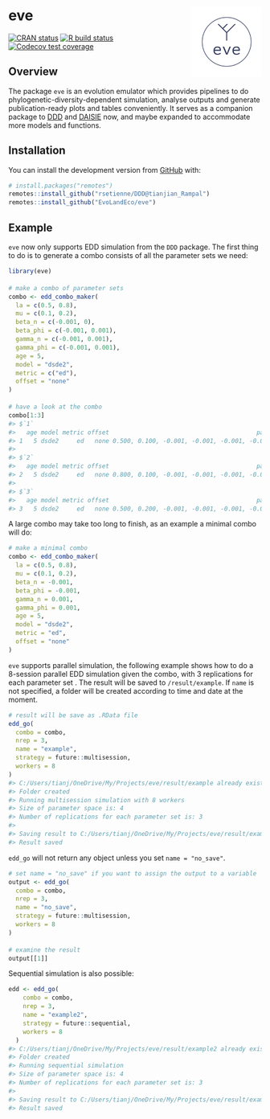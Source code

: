 
<!-- README.md is generated from README.Rmd. Please edit that file -->

# eve <a href='https://github.com/EvoLandEco/eve/'><img src='man/eve-logos/eve-logos_transparent.png' align="right" height="139" /></a>

<!-- badges: start -->

[![CRAN
status](https://www.r-pkg.org/badges/version/furrr)](https://cran.r-project.org/package=furrr)
[![R build
status](https://github.com/DavisVaughan/furrr/workflows/R-CMD-check/badge.svg)](https://github.com/DavisVaughan/furrr/actions)
[![Codecov test
coverage](https://codecov.io/gh/DavisVaughan/furrr/branch/master/graph/badge.svg)](https://codecov.io/gh/DavisVaughan/furrr?branch=master)
<!-- badges: end -->

## Overview

The package `eve` is an evolution emulator which provides pipelines to
do phylogenetic-diversity-dependent simulation, analyse outputs and
generate publication-ready plots and tables conveniently. It serves as a
companion package to [DDD](https://github.com/rsetienne/DDD) and
[DAISIE](https://github.com/rsetienne/DAISIE) now, and maybe expanded to
accommodate more models and functions.

## Installation

You can install the development version from
[GitHub](https://github.com/) with:

``` r
# install.packages("remotes")
remotes::install_github("rsetienne/DDD@tianjian_Rampal")
remotes::install_github("EvoLandEco/eve")
```

## Example

`eve` now only supports EDD simulation from the `DDD` package. The first
thing to do is to generate a combo consists of all the parameter sets we
need:

``` r
library(eve)

# make a combo of parameter sets
combo <- edd_combo_maker(
  la = c(0.5, 0.8),
  mu = c(0.1, 0.2),
  beta_n = c(-0.001, 0),
  beta_phi = c(-0.001, 0.001),
  gamma_n = c(-0.001, 0.001),
  gamma_phi = c(-0.001, 0.001),
  age = 5,
  model = "dsde2",
  metric = c("ed"),
  offset = "none"
)

# have a look at the combo
combo[1:3]
#> $`1`
#>   age model metric offset                                         pars
#> 1   5 dsde2     ed   none 0.500, 0.100, -0.001, -0.001, -0.001, -0.001
#> 
#> $`2`
#>   age model metric offset                                         pars
#> 2   5 dsde2     ed   none 0.800, 0.100, -0.001, -0.001, -0.001, -0.001
#> 
#> $`3`
#>   age model metric offset                                         pars
#> 3   5 dsde2     ed   none 0.500, 0.200, -0.001, -0.001, -0.001, -0.001
```

A large combo may take too long to finish, as an example a minimal combo
will do:

``` r
# make a minimal combo
combo <- edd_combo_maker(
  la = c(0.5, 0.8),
  mu = c(0.1, 0.2),
  beta_n = -0.001,
  beta_phi = -0.001,
  gamma_n = 0.001,
  gamma_phi = 0.001,
  age = 5,
  model = "dsde2",
  metric = "ed",
  offset = "none"
)
```

`eve` supports parallel simulation, the following example shows how to
do a 8-session parallel EDD simulation given the combo, with 3
replications for each parameter set . The result will be saved to
`/result/example`. If `name` is not specified, a folder will be created
according to time and date at the moment.

``` r
# result will be save as .RData file
edd_go(
  combo = combo,
  nrep = 3,
  name = "example",
  strategy = future::multisession,
  workers = 8
)
#> C:/Users/tianj/OneDrive/My/Projects/eve/result/example already exists
#> Folder created
#> Running multisession simulation with 8 workers
#> Size of parameter space is: 4
#> Number of replications for each parameter set is: 3
#> 
#> Saving result to C:/Users/tianj/OneDrive/My/Projects/eve/result/example/example.RData
#> Result saved
```

`edd_go` will not return any object unless you set `name = "no_save"`.

``` r
# set name = "no_save" if you want to assign the output to a variable
output <- edd_go(
  combo = combo,
  nrep = 3,
  name = "no_save",
  strategy = future::multisession,
  workers = 8
)

# examine the result
output[[1]]
```

Sequential simulation is also possible:

``` r
edd <- edd_go(
    combo = combo,
    nrep = 3,
    name = "example2",
    strategy = future::sequential,
    workers = 8
  )
#> C:/Users/tianj/OneDrive/My/Projects/eve/result/example2 already exists
#> Folder created
#> Running sequential simulation
#> Size of parameter space is: 4
#> Number of replications for each parameter set is: 3
#> 
#> Saving result to C:/Users/tianj/OneDrive/My/Projects/eve/result/example2/example2.RData
#> Result saved
```
